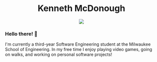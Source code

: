 <div align="center">
	<h1>Kenneth McDonough</h1>
	<a href="https://www.linkedin.com/in/kennethdev/"><img src="https://img.shields.io/badge/LinkedIn-0077B5?logo=linkedin&style=flat"></a>
</div>

### Hello there! <span title="General Kenobi!">👋</span>
I'm currently a third-year Software Engineering student at the Milwaukee School of Engineering. In my free time I enjoy playing video games, going on walks, and working on personal software projects!
